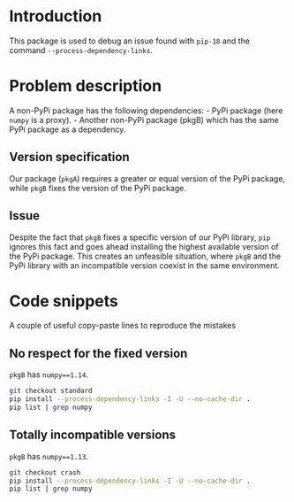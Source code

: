 # Introduction

This package is used to debug an issue found with `pip-18` and the command
`--process-dependency-links`. 

# Problem description
A non-PyPi package has the following dependencies:
    - PyPi package (here `numpy` is a proxy).
    - Another non-PyPi package (pkgB) which has the same PyPi package as a dependency.

## Version specification

Our package (`pkgA`) requires a greater or equal version of the PyPi package, while
`pkgB` fixes the version of the PyPi package.

## Issue

Despite the fact that `pkgB` fixes a specific version of our PyPi library, 
`pip` ignores this fact and goes ahead installing the highest available version
of the PyPi package. This creates an unfeasible situation, where `pkgB` and the
PyPi library with an incompatible version coexist in the same environment.

# Code snippets

A couple of useful copy-paste lines to reproduce the mistakes

## No respect for the fixed version

`pkgB` has `numpy==1.14`.

```bash
git checkout standard
pip install --process-dependency-links -I -U --no-cache-dir .
pip list | grep numpy
```

## Totally incompatible versions

`pkgB` has `numpy==1.13`.

```bash
git checkout crash
pip install --process-dependency-links -I -U --no-cache-dir .
pip list | grep numpy
```